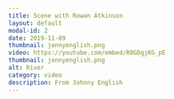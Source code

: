 ```yaml
---
title: Scene with Rowan Atkinson
layout: default
modal-id: 2
date: 2019-11-09
thumbnail: jonnyenglish.png
video: https://youtube.com/embed/R0GDgjKG_pE
thumbnail: jonnyenglish.png
alt: River
category: video
description: From Johnny English
---
```


